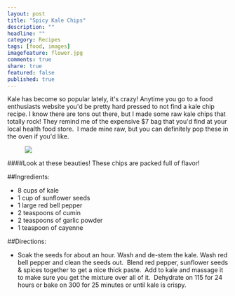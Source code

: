```yaml
---
layout: post
title: "Spicy Kale Chips"
description: ""
headline: ""
category: Recipes
tags: [food, images]
imagefeature: flower.jpg
comments: true
share: true
featured: false
published: true
---
```


Kale has become so popular lately, it's crazy! Anytime you go to a food enthusiasts website you'd be pretty hard pressed to not find a kale chip recipe. I know there are tons out there, but I made some raw kale chips that totally rock! They remind me of the expensive $7 bag that you'd find at your local health food store.  I made mine raw, but you can definitely pop these in the oven if you'd like.

<figure>
	<img src="http://i1208.photobucket.com/albums/cc370/apegg23/kale_zpse826bf02.png">
</figure>


####Look at these beauties! These chips are packed full of flavor!

##Ingredients:
* 8 cups of kale
* 1 cup of sunflower seeds
* 1 large red bell pepper
* 2 teaspoons of cumin
* 2 teaspoons of garlic powder
* 1 teaspoon of cayenne

##Directions:
* Soak the seeds for about an hour. Wash and de-stem the kale. Wash red bell pepper and clean the seeds out.  Blend red pepper, sunflower seeds &amp; spices together to get a nice thick paste.  Add to kale and massage it to make sure you get the mixture over all of it.  Dehydrate on 115 for 24 hours or bake on 300 for 25 minutes or until kale is crispy.
